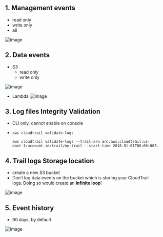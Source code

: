 


## 1. Management events
- read only
- write only
- all

![image](https://user-images.githubusercontent.com/26485327/70404494-9fa75800-1a7d-11ea-8e07-0272a2296db3.png)

## 2. Data events
- S3
  - read only
  - write only
  
![image](https://user-images.githubusercontent.com/26485327/70404562-d9785e80-1a7d-11ea-9e1f-29e5664a6654.png)

- Lambda
![image](https://user-images.githubusercontent.com/26485327/70404580-ec8b2e80-1a7d-11ea-9dce-bddcd758ef16.png)


## 3. Log files Integrity Validation

- CLI only, cannot enable on console
- `aws cloudtrail validate-logs `

  ```
  aws cloudtrail validate-logs --trail-arn arn:aws:cloudtrail:us-east-1:account-id:trail/my-trail --start-time 2018-01-01T00:00:00Z.
  ```

## 4. Trail logs Storage location
- create a new S3 bucket
- Don’t log data events on the bucket which is storing your CloudTrail logs. Doing so would create an **infinite loop**!

![image](https://user-images.githubusercontent.com/26485327/70404936-e9dd0900-1a7e-11ea-8e45-c437fb32b1e9.png)



## 5. Event history
- 90 days, by default

![image](https://user-images.githubusercontent.com/26485327/70404682-2e1bd980-1a7e-11ea-8aad-8be548efc162.png)
